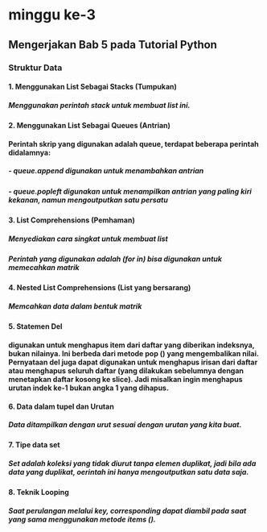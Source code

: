 # minggu ke-3

## Mengerjakan Bab 5 pada Tutorial Python

### Struktur Data
#### 1. Menggunakan List Sebagai Stacks (Tumpukan)
##### Menggunakan perintah stack untuk membuat list ini.
#### 2. Menggunakan List Sebagai Queues (Antrian)
#### Perintah skrip yang digunakan adalah queue, terdapat beberapa perintah didalamnya:
##### - queue.append digunakan untuk menambahkan antrian
##### - queue.popleft digunakan untuk menampilkan antrian yang paling kiri kekanan, namun mengoutputkan satu persatu
#### 3. List Comprehensions (Pemhaman)
##### Menyediakan cara singkat untuk membuat list
##### Perintah yang digunakan adalah (for   in) bisa digunakan untuk memecahkan matrik
#### 4. Nested List Comprehensions (List yang bersarang)
##### Memcahkan data dalam bentuk matrik
#### 5. Statemen Del
#### digunakan untuk menghapus item dari daftar yang diberikan indeksnya, bukan nilainya. Ini berbeda dari metode pop () yang mengembalikan nilai. Pernyataan del juga dapat digunakan untuk menghapus irisan dari daftar atau menghapus seluruh daftar (yang dilakukan sebelumnya dengan menetapkan daftar kosong ke slice). Jadi misalkan ingin menghapus urutan indek ke-1 bukan angka 1 yang dihapus. 
#### 6. Data dalam tupel dan Urutan
##### Data ditampilkan dengan urut sesuai dengan urutan yang kita buat.
#### 7. Tipe data set
##### Set adalah koleksi yang tidak diurut tanpa elemen duplikat, jadi bila ada data yang duplikat, oerintah ini hanya mengoutputkan satu data saja.
#### 8. Teknik Looping
##### Saat perulangan melalui key, corresponding dapat diambil pada saat yang sama menggunakan metode items ().



